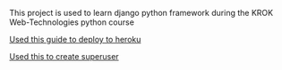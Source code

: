 This project is used to learn django python framework during the KROK Web-Technologies python course

[Used this guide to deploy to heroku](https://www.codementor.io/@jamesezechukwu/how-to-deploy-django-app-on-heroku-dtsee04d4)

[Used this to create superuser](https://docs.djangoproject.com/en/1.8/intro/tutorial02/)